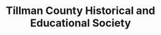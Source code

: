 ---
layout: repo
title: "Tillman County Historical and Educational Society"
id: 24825
permalink: repos/24825/
---